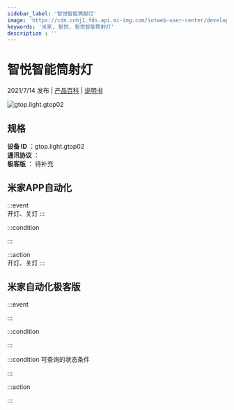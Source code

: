 ```yaml
---
sidebar_label: '智悦智能筒射灯'
image: 'https://cdn.cnbj1.fds.api.mi-img.com/iotweb-user-center/developer_1678870954007xH6CnszY.png?GalaxyAccessKeyId=AKVGLQWBOVIRQ3XLEW&Expires=9223372036854775807&Signature=bKYzpZW3hGlxAk4Ezr+kCKdSczg='
keywords: '米家, 智悦, 智悦智能筒射灯'
description : ''
---
```

# 智悦智能筒射灯

2021/7/14 发布 | [产品百科](https://home.mi.com/webapp/content/baike/product/index.html?model=gtop.light.gtop02/) | [说明书](https://home.mi.com/views/introduction.html?model=gtop.light.gtop02&region=cn)

![gtop.light.gtop02](https://cdn.cnbj1.fds.api.mi-img.com/iotweb-user-center/developer_1678870954007xH6CnszY.png?GalaxyAccessKeyId=AKVGLQWBOVIRQ3XLEW&Expires=9223372036854775807&Signature=bKYzpZW3hGlxAk4Ezr+kCKdSczg=)

## 规格  
> 
**设备 ID** ：gtop.light.gtop02  
**通讯协议** ：  
**极客版**  ： 待补充 


## 米家APP自动化  

:::event  
开灯、关灯
:::

:::condition  

:::

:::action   
开灯、关灯
:::

## 米家自动化极客版  

:::event  

:::

:::condition  

:::

:::condition 可查询的状态条件  

:::

:::action  

:::

        
